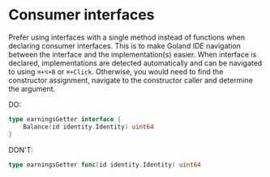 # Consumer interfaces

Prefer using interfaces with a single method instead of functions when declaring consumer interfaces.
This is to make Goland IDE navigation between the interface and the implementation(s) easier. 
When interface is declared, implementations are detected automatically and can be navigated to using `⌘+⌥+B` or `⌘+Click`.
Otherwise, you would need to find the constructor assignment, navigate to the constructor caller and determine the argument.

DO:

```go
type earningsGetter interface {
	Balance(id identity.Identity) uint64
}
```

DON'T:

```go
type earningsGetter func(id identity.Identity) uint64
```
